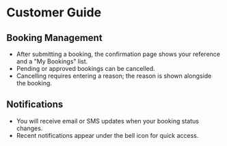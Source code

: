 # Customer Guide

## Booking Management
- After submitting a booking, the confirmation page shows your reference and a "My Bookings" list.
- Pending or approved bookings can be cancelled.
- Cancelling requires entering a reason; the reason is shown alongside the booking.

## Notifications
- You will receive email or SMS updates when your booking status changes.
- Recent notifications appear under the bell icon for quick access.
